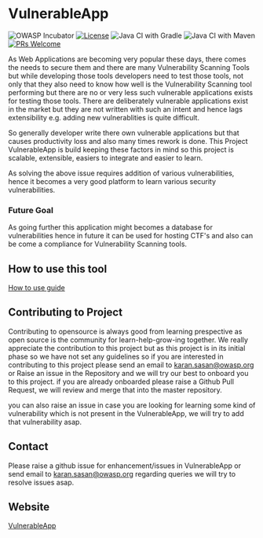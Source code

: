 # VulnerableApp 
![OWASP Incubator](https://img.shields.io/badge/owasp-incubator-blue.svg) [![License](https://img.shields.io/badge/License-Apache%202.0-blue.svg)](https://opensource.org/licenses/Apache-2.0) ![Java CI with Gradle](https://github.com/SasanLabs/VulnerableApp/workflows/Java%20CI%20with%20Gradle/badge.svg) ![Java CI with Maven](https://github.com/SasanLabs/VulnerableApp/workflows/Java%20CI%20with%20Maven/badge.svg) [![PRs Welcome](https://img.shields.io/badge/PRs-welcome-brightgreen.svg?style=flat-square)](http://makeapullrequest.com)

As Web Applications are becoming very popular these days, there comes the needs to secure them and there are many Vulnerability Scanning Tools but while developing those tools developers need to test those tools, not only that they also need to know how well is the Vulnerability Scanning tool performing but there are no or very less such vulnerable applications exists for testing those tools. There are deliberately vulnerable applications exist in the market but they are not written with such an intent and hence lags extensibility e.g. adding new vulnerablities is quite difficult.

So generally developer write there own vulnerable applications but that causes productivity loss and also many times rework is done. This Project VulnerableApp is build keeping these factors in mind so this project is scalable, extensible, easiers to integrate and easier to learn.

As solving the above issue requires addition of various vulnerabilities, hence it becomes a very good platform to learn various security vulnerabilities. 

### Future Goal
As going further this application might becomes a database for vulnerabilities hence in future it can be used for hosting CTF's and also can be come a compliance for Vulnerability Scanning tools.

## How to use this tool ##
[How to use guide](https://github.com/SasanLabs/VulnerableApp/blob/master/HOW-TO-USE.md)

## Contributing to Project ##
Contributing to opensource is always good from learning prespective as open source is the community for learn-help-grow-ing together. 
We really appreciate the contribution to this project but as this project is in its initial phase so we have not set any guidelines so if you are interested in contributing to this project please send an email to karan.sasan@owasp.org or Raise an issue in the Repository and we will try our best to onboard you to this project. if you are already onboarded please raise a Github Pull Request, we will review and merge that into the master repository.

you can also raise an issue in case you are looking for learning some kind of vulnerability which is not present in the VulnerableApp, we will try to add that vulnerability asap.

## Contact ##
Please raise a github issue for enhancement/issues in VulnerableApp or send email to karan.sasan@owasp.org regarding queries
we will try to resolve issues asap.

## Website ##
[VulnerableApp](https://owasp.org/www-project-vulnerableapp/)
